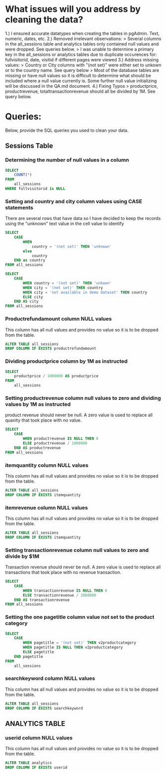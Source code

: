 # What issues will you address by cleaning the data?
1.) I ensured accurate datatypes when creating the tables in pgAdmin. Text, numeric, dates, etc.
2.) Removed irrelevant observations:
    > Several columns in the all_sessions table and analytics tables only contained null values and were dropped. See queries below.
    > I was unable to determine a primary key in the all_sessions or analytics tables due to duplicate occurences for: fullvisitorid, date, visitid if different pages were viewed
3.) Address missing values:
    > Country or City columns with "(not set)" were either set to unkown or to the country name. See query below
    > Most of the database tables are missing or have null values so it is difficult to determine what should be included where a null value currently is. Some further null value initializing will be discussed in the QA.md document.
4.) Fixing Typos
    > productprice, productrevenue, totaltransactionrevenue should all be divided by 1M. See query below.

# Queries:
Below, provide the SQL queries you used to clean your data.

## Sessions Table

### Determining the number of null values in a column
```sql
SELECT 
	COUNT(*)
FROM
	all_sessions
WHERE fullvisitorid is NULL
```

### Setting and country and city column values using CASE statements
There are several rows that have data so I have decided to keep the records using the "unknown" text value in the cell value to identify

```sql
SELECT
	CASE
		WHEN
			country = '(not set)' THEN 'unknown'
		else
			country
	END as country
FROM all_sessions
```

```sql
SELECT
	CASE
		WHEN country = '(not set)' THEN 'unkown'
		WHEN city = '(not set)' THEN country
		WHEN city = 'not available in demo dataset' THEN country
		ELSE city
	END AS city
FROM all_sessions
```

### Productrefundamount column NULL values
This column has all null values and provides no value so it is to be dropped from the table.

```sql
ALTER TABLE all_sessions
DROP COLUMN IF EXISTS productrefundamount
```

### Dividing productprice column by 1M as instructed
```sql
SELECT 
	productprice / 1000000 AS productprice
FROM
	all_sessions
```

### Setting productrevenue column null values to zero and dividing values by 1M as instructed
product revenue should never be null. A zero value is used to replace all quanity that took place with no value.
```sql
SELECT 
	CASE
		WHEN productrevenue IS NULL THEN 0
		ELSE productrevenue / 1000000
	END AS productrevenue
FROM all_sessions
```

### itemquantity column NULL values
This column has all null values and provides no value so it is to be dropped from the table.

```sql
ALTER TABLE all_sessions
DROP COLUMN IF EXISTS itemquantity
```

### itemrevenue column NULL values
This column has all null values and provides no value so it is to be dropped from the table.

```sql
ALTER TABLE all_sessions
DROP COLUMN IF EXISTS itemquantity
```

### Setting transactionrevenue column null values to zero and divide by $1M
Transaction revenue should never be null. A zero value is used to replace all transactions that took place with no revenue transaction.
```sql
SELECT 
	CASE
		WHEN transactionrevenue IS NULL THEN 0
		ELSE transactionrevenue / 1000000
	END AS transactionrevenue
FROM all_sessions
```

### Setting the one pagetitle column value not set to the product category
```sql
SELECT 
	CASE
		WHEN pagetitle = '(not set)' THEN v2productcategory
		WHEN pagetitle IS NULL THEN v2productcategory
		ELSE pagetitle
	END pagetitle
FROM
	all_sessions
```

### searchkeyword column NULL values
This column has all null values and provides no value so it is to be dropped from the table.

```sql
ALTER TABLE all_sessions
DROP COLUMN IF EXISTS searchkeyword
```


## ANALYTICS TABLE
### userid column NULL values
This column has all null values and provides no value so it is to be dropped from the table.
```sql
ALTER TABLE analytics
DROP COLUMN IF EXISTS userid
```


